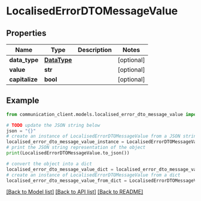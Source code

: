 # LocalisedErrorDTOMessageValue


## Properties

Name | Type | Description | Notes
------------ | ------------- | ------------- | -------------
**data_type** | [**DataType**](DataType.md) |  | [optional] 
**value** | **str** |  | [optional] 
**capitalize** | **bool** |  | [optional] 

## Example

```python
from communication_client.models.localised_error_dto_message_value import LocalisedErrorDTOMessageValue

# TODO update the JSON string below
json = "{}"
# create an instance of LocalisedErrorDTOMessageValue from a JSON string
localised_error_dto_message_value_instance = LocalisedErrorDTOMessageValue.from_json(json)
# print the JSON string representation of the object
print(LocalisedErrorDTOMessageValue.to_json())

# convert the object into a dict
localised_error_dto_message_value_dict = localised_error_dto_message_value_instance.to_dict()
# create an instance of LocalisedErrorDTOMessageValue from a dict
localised_error_dto_message_value_from_dict = LocalisedErrorDTOMessageValue.from_dict(localised_error_dto_message_value_dict)
```
[[Back to Model list]](../README.md#documentation-for-models) [[Back to API list]](../README.md#documentation-for-api-endpoints) [[Back to README]](../README.md)


